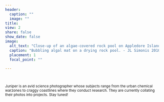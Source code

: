 ```yaml
---
header:
  caption: ""
  image: ""
title: 
view: 2
share: false
show_date: false
image:
  alt_text: "Close-up of an algae-covered rock pool on Appledore Island, Maine. The algae are forming a mat on top of the pool and you can't even see the water. It's so dense that the gasses that would normally exchange through the water surface with the environment are bubbling underneath and into the mat; bubbles of lighter white-green are all over the mat. The mat is a mix of deep forest and classic greens where it is thick. In the background, there is the rock lining the pool, which is granite and has a mix of colors in the grey and brown shades, with angular cracks. The water has drawn down in the pool over time, leaving bathtub rings of water lines. There are also a few rocks jutting up from the pool and off to the left. The shadow casts away and to the right, leaving the near corners darker."
  caption: "Bubbling algal mat on a drying rock pool. - JL Simonis 2010" 
  placement: 1  
  focal_point: ""
 
---
```


<br> 
<small>

Juniper is an avid science photographer whose subjects range from the urban chemical warzones to craggy coastlines where they conduct research. 
They are currently collating their photos into projects. 
Stay tuned!


</small>